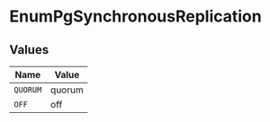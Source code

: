 # EnumPgSynchronousReplication


## Values

| Name     | Value    |
| -------- | -------- |
| `QUORUM` | quorum   |
| `OFF`    | off      |